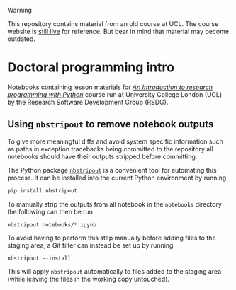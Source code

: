 > [!WARNING]
> This repository contains material from an old course at UCL.
> The course website is [still live](http://rits.github-pages.ucl.ac.uk/doctoral-programming-intro/) for reference. But bear in mind that material may become outdated.

# Doctoral programming intro

Notebooks containing lesson materials for 
[*An Introduction to research programming with Python*](http://rits.github-pages.ucl.ac.uk/doctoral-programming-intro/) 
course run at University College London (UCL) by the Research Software Development Group (RSDG).

## Using `nbstripout` to remove notebook outputs

To give more meaningful diffs and avoid system specific information such as paths in exception tracebacks
being committed to the repository all notebooks should have their outputs stripped before committing.

The Python package [`nbstripout`](https://github.com/kynan/nbstripout) is a convenient tool for automating
this process. It can be installed into the current Python environment by running

```bash
pip install nbstripout
```

To manually strip the outputs from all notebook in the `notebooks` directory the following can  then be run


```
nbstripout notebooks/*.ipynb
```

To avoid having to perform this step manually before adding files to the staging area, a Git filter
can instead be set up by running

```
nbstripout --install
```

This will apply `nbstripout` automatically to files added to the staging area (while leaving the files
in the working copy untouched).
